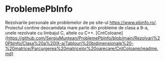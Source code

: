# ProblemePbInfo
Rezolvarile personale ale problemelor de pe site-ul https://www.pbinfo.ro/. Proiectul contine deocamdata mare parte din probleme de clasa a 9-a, unele rezolvate cu limbajul C, altele cu C++.
[CntColoane]{https://github.com/SergiuMuntean/ProblemePbInfo/blob/main/Rezolvari%20PbInfo/Clasa%20a%20IX-a/Tablouri%20bidimensionale%20-%20matrice/Parcurgerea%20matricelor%20oarecare/CntColoane/readme.md}
